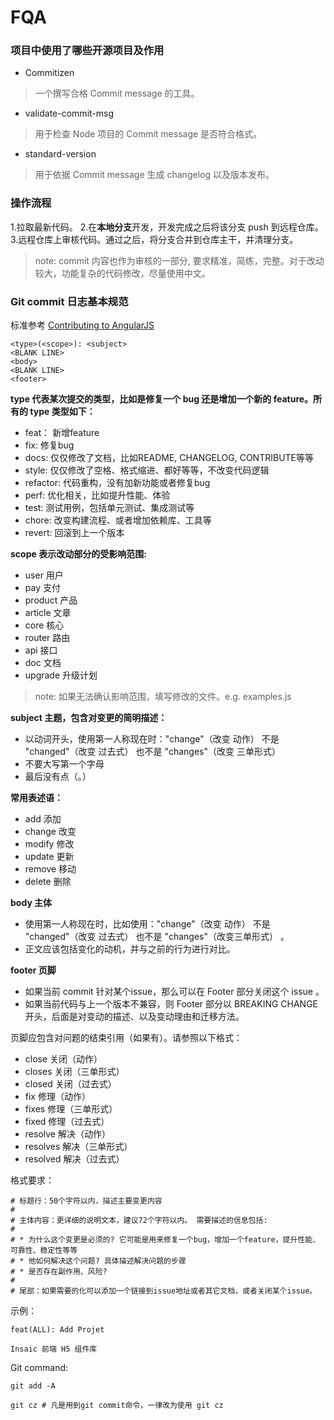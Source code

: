 # FQA

### 项目中使用了哪些开源项目及作用

- Commitizen
> 一个撰写合格 Commit message 的工具。
- validate-commit-msg
> 用于检查 Node 项目的 Commit message 是否符合格式。
- standard-version
> 用于依据 Commit message 生成 changelog 以及版本发布。

### 操作流程

1.拉取最新代码。
2.在**本地分支**开发，开发完成之后将该分支 push 到远程仓库。
3.远程仓库上审核代码。通过之后，将分支合并到仓库主干，并清理分支。

> note: commit 内容也作为审核的一部分, 要求精准，简练，完整。对于改动较大，功能复杂的代码修改，尽量使用中文。

### Git commit 日志基本规范

标准参考 [Contributing to AngularJS](https://github.com/angular/angular.js/blob/master/CONTRIBUTING.md)

    <type>(<scope>): <subject>
    <BLANK LINE>
    <body>
    <BLANK LINE>
    <footer>

**type 代表某次提交的类型，比如是修复一个 bug 还是增加一个新的 feature。所有的 type 类型如下：**

- feat： 新增feature
- fix: 修复bug
- docs: 仅仅修改了文档，比如README, CHANGELOG, CONTRIBUTE等等
- style: 仅仅修改了空格、格式缩进、都好等等，不改变代码逻辑
- refactor: 代码重构，没有加新功能或者修复bug
- perf: 优化相关，比如提升性能、体验
- test: 测试用例，包括单元测试、集成测试等
- chore: 改变构建流程、或者增加依赖库、工具等
- revert: 回滚到上一个版本

**scope 表示改动部分的受影响范围:**

- user 用户
- pay 支付
- product 产品
- article 文章
- core 核心
- router 路由
- api 接口
- doc 文档
- upgrade 升级计划

> note: 如果无法确认影响范围，填写修改的文件。e.g. examples.js

**subject 主题，包含对变更的简明描述：**

- 以动词开头，使用第一人称现在时："change"（改变 动作） 不是 "changed"（改变 过去式） 也不是 "changes"（改变 三单形式）
- 不要大写第一个字母
- 最后没有点（。）

**常用表述语：**

- add 添加
- change 改变
- modify 修改
- update 更新
- remove 移动
- delete 删除

**body 主体**

- 使用第一人称现在时，比如使用："change"（改变 动作） 不是 "changed"（改变 过去式） 也不是 "changes"（改变三单形式） 。
- 正文应该包括变化的动机，并与之前的行为进行对比。

**footer 页脚**

- 如果当前 commit 针对某个issue，那么可以在 Footer 部分关闭这个 issue 。
- 如果当前代码与上一个版本不兼容，则 Footer 部分以 BREAKING CHANGE 开头，后面是对变动的描述、以及变动理由和迁移方法。

页脚应包含对问题的结束引用（如果有）。请参照以下格式：

- close 关闭（动作）
- closes 关闭（三单形式）
- closed 关闭（过去式）
- fix 修理（动作）
- fixes 修理（三单形式）
- fixed 修理（过去式）
- resolve 解决（动作）
- resolves 解决（三单形式）
- resolved 解决（过去式）

格式要求：

    # 标题行：50个字符以内，描述主要变更内容
    #
    # 主体内容：更详细的说明文本，建议72个字符以内。 需要描述的信息包括:
    #
    # * 为什么这个变更是必须的? 它可能是用来修复一个bug，增加一个feature，提升性能、可靠性、稳定性等等
    # * 他如何解决这个问题? 具体描述解决问题的步骤
    # * 是否存在副作用、风险?
    #
    # 尾部：如果需要的化可以添加一个链接到issue地址或者其它文档，或者关闭某个issue。

示例：

    feat(ALL): Add Projet

    Insaic 前端 H5 组件库

Git command:

    git add -A

    git cz # 凡是用到git commit命令，一律改为使用 git cz
